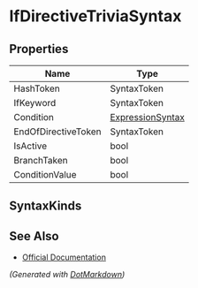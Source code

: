 # IfDirectiveTriviaSyntax

## Properties

| Name                | Type                                    |
| ------------------- | --------------------------------------- |
| HashToken           | SyntaxToken                             |
| IfKeyword           | SyntaxToken                             |
| Condition           | [ExpressionSyntax](ExpressionSyntax.md) |
| EndOfDirectiveToken | SyntaxToken                             |
| IsActive            | bool                                    |
| BranchTaken         | bool                                    |
| ConditionValue      | bool                                    |

## SyntaxKinds

## See Also

* [Official Documentation](https://docs.microsoft.com/en-us/dotnet/api/microsoft.codeanalysis.csharp.syntax.ifdirectivetriviasyntax)


*\(Generated with [DotMarkdown](http://github.com/JosefPihrt/DotMarkdown)\)*